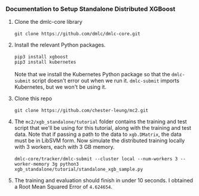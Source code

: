 ### Documentation to Setup Standalone Distributed XGBoost 
1. Clone the dmlc-core library <br> <br>
`git clone https://github.com/dmlc/dmlc-core.git`

2. Install the relevant Python packages. <br> <br>
`pip3 install xgboost` <br>
`pip3 install kubernetes` <br> <br>
Note that we install the Kubernetes Python package so that the `dmlc-submit` script doesn't error out when we run it. `dmlc-submit` imports Kubernetes, but we won't be using it.

3. Clone this repo <br> <br>
`git clone https://github.com/chester-leung/mc2.git`

4. The `mc2/xgb_standalone/tutorial` folder contains the training and test script that we'll be using for this tutorial, along with the training and test data. Note that if passing a path to the data to `xgb.DMatrix`, the data must be in LibSVM form. Now simulate the distributed training locally with 3 workers, each with 3 GB memory. <br> <br>
`dmlc-core/tracker/dmlc-submit --cluster local --num-workers 3 --worker-memory 3g python3 xgb_standalone/tutorial/standalone_xgb_sample.py`

5. The training and evaluation should finish in under 10 seconds. I obtained a Root Mean Squared Error of `4.624654`.



